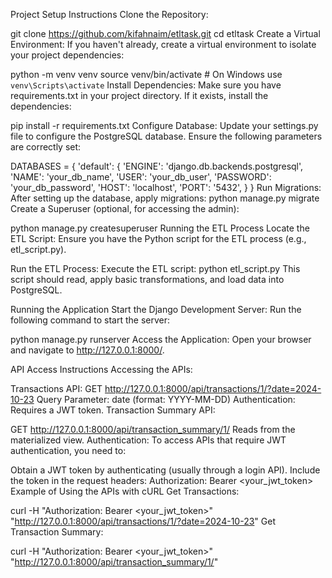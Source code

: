 Project Setup Instructions
Clone the Repository:

git clone https://github.com/kifahnaim/etltask.git
cd etltask
Create a Virtual Environment: If you haven't already, create a virtual environment to isolate your project dependencies:

python -m venv venv
source venv/bin/activate  # On Windows use `venv\Scripts\activate`
Install Dependencies: Make sure you have requirements.txt in your project directory. If it exists, install the dependencies:

pip install -r requirements.txt
Configure Database: Update your settings.py file to configure the PostgreSQL database. Ensure the following parameters are correctly set:

DATABASES = {
    'default': {
        'ENGINE': 'django.db.backends.postgresql',
        'NAME': 'your_db_name',
        'USER': 'your_db_user',
        'PASSWORD': 'your_db_password',
        'HOST': 'localhost',
        'PORT': '5432',
    }
}
Run Migrations: After setting up the database, apply migrations:
python manage.py migrate
Create a Superuser (optional, for accessing the admin):

python manage.py createsuperuser
Running the ETL Process
Locate the ETL Script: Ensure you have the Python script for the ETL process (e.g., etl_script.py).

Run the ETL Process: Execute the ETL script:
python etl_script.py
This script should read, apply basic transformations, and load data into PostgreSQL.

Running the Application
Start the Django Development Server: Run the following command to start the server:

python manage.py runserver
Access the Application: Open your browser and navigate to http://127.0.0.1:8000/.

API Access Instructions
Accessing the APIs:

Transactions API:
GET http://127.0.0.1:8000/api/transactions/1/?date=2024-10-23
Query Parameter: date (format: YYYY-MM-DD)
Authentication: Requires a JWT token.
Transaction Summary API:

GET http://127.0.0.1:8000/api/transaction_summary/1/
Reads from the materialized view.
Authentication: To access APIs that require JWT authentication, you need to:

Obtain a JWT token by authenticating (usually through a login API).
Include the token in the request headers:
Authorization: Bearer <your_jwt_token>
Example of Using the APIs with cURL
Get Transactions:

curl -H "Authorization: Bearer <your_jwt_token>" "http://127.0.0.1:8000/api/transactions/1/?date=2024-10-23"
Get Transaction Summary:

curl -H "Authorization: Bearer <your_jwt_token>" "http://127.0.0.1:8000/api/transaction_summary/1/"
